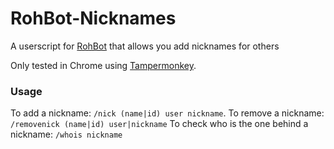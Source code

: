 # RohBot-Nicknames
A userscript for [RohBot](https://rohbot.net) that allows you add nicknames for others

Only tested in Chrome using [Tampermonkey](http://tampermonkey.net/).

### Usage
To add a nickname: `/nick (name|id) user nickname`.
To remove a nickname: `/removenick (name|id) user|nickname`
To check who is the one behind a nickname: `/whois nickname`
